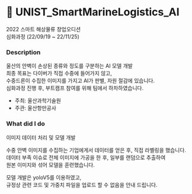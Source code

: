 # 🚢 UNIST_SmartMarineLogistics_AI

2022 스마트 해상물류 창업오디션 <br/>
심화과정 (22/09/19 ~ 22/11/25)

### Description

울산의 안벽이 손상된 종류와 정도를 구분하는 AI 모델 개발 <br/>
최종 목표는 다이버가 직접 수중에 들어가지 않고, <br />
수중드론이 수집한 이미지를 가지고 AI가 판별, 자원 절감에 있습니다. <br />
심화과정 진행 후, 부트캠프 참여를 위해 팀에서 하차하였습니다.

- 주최: 울산과학기술원
- 주관: 울산항만공사

### What did I do

이미지 데이터 처리 및 모델 개발 <br />

수중 안벽 이미지를 수집하는 기업에게서 데이터를 얻은 후, 직접 라벨링을 했습니다. <br />
데이터 부족 이슈로 전체 이미지에 가공을 한 후, 일부를 랜덤으로 추출하여 <br />
원본 이미지와 섞어 모델을 훈련했습니다.

모델 개발은 yoloV5를 이용하였고, <br />
규정상 관련 코드 및 가중치 파일을 업로드 할 수 없음을 안내 드립니다.
